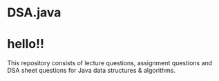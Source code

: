 # DSA.java
# hello!!
This repository consists of lecture questions, assignment questions and DSA sheet questions for Java data structures &amp; algorithms.
